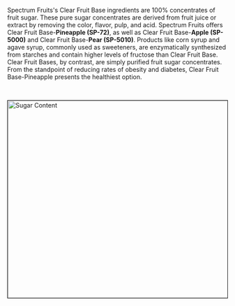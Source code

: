<p>Spectrum Fruits's Clear Fruit Base ingredients are 100% concentrates of fruit sugar. These pure sugar concentrates are derived from fruit juice or extract by removing the color, flavor, pulp, and acid. Spectrum Fruits offers Clear Fruit Base-<strong>Pineapple (SP-72)</strong>, as well as Clear Fruit Base-<strong>Apple (SP-5000)</strong> and Clear Fruit Base-<strong>Pear (SP-5010)</strong>. Products like corn syrup and agave syrup, commonly used as sweeteners, are enzymatically synthesized from starches and contain higher levels of fructose than Clear Fruit Base. Clear Fruit Bases, by contrast, are simply purified fruit sugar concentrates. From the standpoint of reducing rates of obesity and diabetes, Clear Fruit Base-Pineapple presents the healthiest option.</p>
<p>&nbsp;</p>
<p><img src="/assets/snp_ws/images/Sugar_Content.PNG" alt="Sugar Content" width="672" height="452" style="display: block; margin-left: auto; margin-right: auto; border: thin solid #000000;" /></p>

